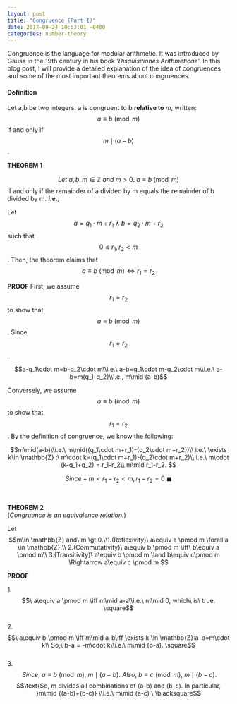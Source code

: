 ```yaml
---
layout: post
title: "Congruence (Part I)"
date: 2017-09-24 10:53:01 -0400
categories: number-theory
---
```

Congruence is the language for modular arithmetic. It was introduced by Gauss in the 19th century in his book '_Disquisitiones Arithmeticae_'. In this blog post, I will provide a detailed explanation of the idea of congruences and some of the most important theorems about congruences.   

#### **Definition**
Let a,b be two integers. a is congruent to b **relative to** _m_, written: $$ a \equiv b \pmod m $$ if and only if $$ m \mid (a-b)$$.


**THEOREM 1**

$$Let\ a,b,m\in \mathbb{Z}\ and\ m \gt 0.\ a\equiv b \pmod m $$ if and only if the remainder of a divided by m equals the remainder of b divided by m. _**i.e.**,_

Let $$a=q_1\cdot m +r_1 \land b=q_2\cdot m+r_2$$ such that $$0\le r_1,r_2\lt m $$. Then,
the theorem claims that $$a\equiv b \pmod m\iff r_1 = r_2$$

**PROOF**
First, we assume $$r_1=r_2$$ to show that $$a\equiv b \pmod m$$.
Since $$r_1=r_2$$,

$$a-q_1\cdot m=b-q_2\cdot m\\i.e.\ a-b=q_1\cdot m-q_2\cdot m\\i.e.\ a-b=m(q_1-q_2)\\i.e., m\mid (a-b)$$

Conversely, we assume $$a\equiv b \pmod m$$ to show that $$r_1=r_2$$.
By the definition of congruence, we know the following:

$$m\mid(a-b)\\i.e.\ m\mid((q_1\cdot m+r_1)-(q_2\cdot m+r_2))\\
i.e.\ \exists k\in \mathbb{Z} :\ m\cdot k=(q_1\cdot m+r_1)-(q_2\cdot m+r_2)\\
i.e.\ m\cdot (k-q_1+q_2) = r_1-r_2\\
m\mid r_1-r_2. $$

$$Since -m\lt r_1-r_2 \lt m, r_1-r_2=0 \ \blacksquare$$


<br>


**THEOREM 2** <br>(_Congruence is an equivalence relation._)

Let $$m\in \mathbb{Z} and\ m \gt 0.\\1.(Reflexivity)\ a\equiv a \pmod m \forall a \in \mathbb{Z}.\\
    2.(Commutativity)\ a\equiv b \pmod m \iff\ b\equiv a \pmod m\\ 3.(Transitivity)\ a\equiv b \pmod m \land b\equiv c\pmod m
    \Rightarrow a\equiv c \pmod m $$

**PROOF**

1.$$\ a\equiv a \pmod m \iff m\mid a-a\\i.e.\ m\mid 0, which\ is\ true. \square$$  
2.$$\ a\equiv b \pmod m \iff m\mid a-b\iff \exists k \in \mathbb{Z}:a-b=m\cdot k\\
So,\ b-a = -m\cdot k\\i.e.\ m\mid (b-a). \square$$  
3.$$\ Since,\ a\equiv b \pmod m,\ m\mid (a-b).\ Also,\ b\equiv c\pmod m,\ m\mid (b-c).$$
$$\text{So, m divides all combinations of (a-b) and (b-c). In particular, }m\mid {(a-b)+(b-c)}
\\i.e.\ m\mid (a-c) \ \blacksquare$$
